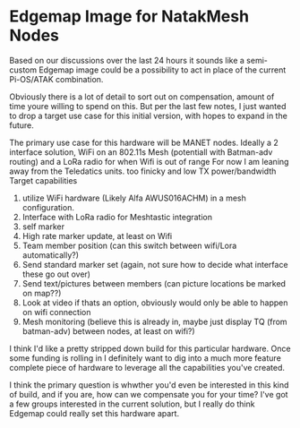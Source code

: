 # Edgemap Image for NatakMesh Nodes

Based on our discussions over the last 24 hours it sounds like a semi-custom Edgemap image could be a possibility to act in place of the current Pi-OS/ATAK combination.

Obviously there is a lot of detail to sort out on compensation, amount of time youre willing to spend on this. But per the last few notes, I just wanted to drop a target use case for this initial version, with hopes to expand in the future.

The primary use case for this hardware will be MANET nodes. Ideally a 2 interface solution, WiFi on an 802.11s Mesh (potentiall with Batman-adv routing) and a LoRa radio for when Wifi is out of range
For now I am leaning away from the Teledatics units. too finicky and low TX power/bandwidth 
Target capabilities
1. utilize WiFi hardware (Likely Alfa AWUS016ACHM) in a mesh configuration.
2. Interface with LoRa radio for Meshtastic integration
3. self marker
4. High rate marker update, at least on Wifi
5. Team member position (can this switch between wifi/Lora automatically?)
6. Send standard marker set (again, not sure how to decide what interface these go out over)
7. Send text/pictures between members (can picture locations be marked on map??)
8. Look at video if thats an option, obviously would only be able to happen on wifi connection
9. Mesh monitoring (believe this is already in, maybe just display TQ (from batman-adv) between nodes, at least on wifi?)

I think I'd like a pretty stripped down build for this particular hardware. Once some funding is rolling in I definitely want to dig into a much more feature complete piece of hardware to leverage all
the capabilities you've created.

I think the primary question is whwther you'd even be interested in this kind of build, and if you are, how can we compensate you for your time?
I've got a few groups interested in the current solution, but I really do think Edgemap could really set this hardware apart.
